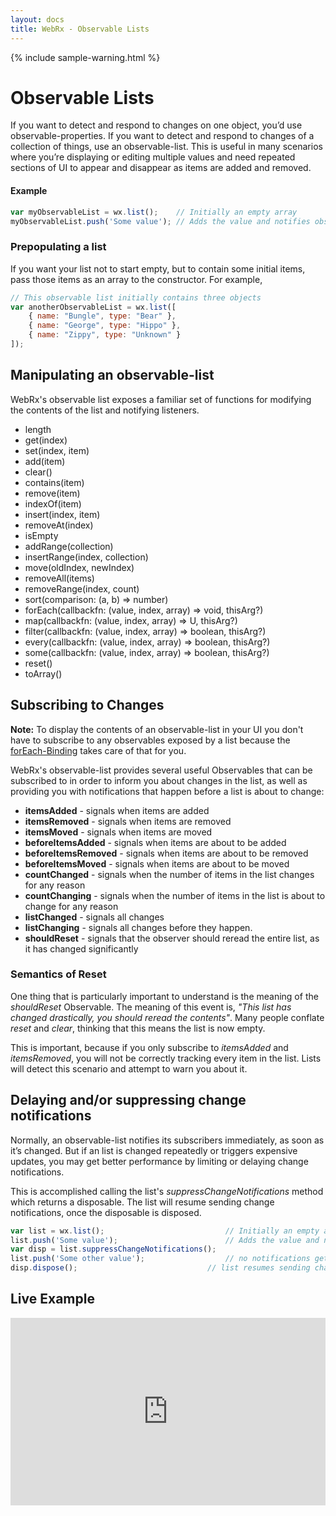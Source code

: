 ```yaml
---
layout: docs
title: WebRx - Observable Lists
---
```

{% include sample-warning.html %}
# Observable Lists

If you want to detect and respond to changes on one object, you’d use observable-properties. If you want to detect and respond to changes of a collection of things, use an observable-list. This is useful in many scenarios where you’re displaying or editing multiple values and need repeated sections of UI to appear and disappear as items are added and removed.

#### Example

```javascript
var myObservableList = wx.list();    // Initially an empty array
myObservableList.push('Some value'); // Adds the value and notifies observers
```


### Prepopulating a list

If you want your list not to start empty, but to contain some initial items, pass those items as an array to the constructor. For example,

```javascript
// This observable list initially contains three objects
var anotherObservableList = wx.list([
    { name: "Bungle", type: "Bear" },
    { name: "George", type: "Hippo" },
    { name: "Zippy", type: "Unknown" }
]);
```


## Manipulating an observable-list

WebRx's observable list exposes a familiar set of functions for modifying the contents of the list and notifying listeners.

- length
- get(index)
- set(index, item)
- add(item)
- clear()
- contains(item)
- remove(item)
- indexOf(item)
- insert(index, item)
- removeAt(index)
- isEmpty
- addRange(collection)
- insertRange(index, collection)
- move(oldIndex, newIndex)
- removeAll(items)
- removeRange(index, count)
- sort(comparison: (a, b) => number)
- forEach(callbackfn: (value, index, array) => void, thisArg?)
- map(callbackfn: (value, index, array) => U, thisArg?)
- filter(callbackfn: (value, index, array) => boolean, thisArg?)
- every(callbackfn: (value, index, array) => boolean, thisArg?)
- some(callbackfn: (value, index, array) => boolean, thisArg?)
- reset()
- toArray()


## Subscribing to Changes

**Note:** To display the contents of an observable-list in your UI you don't have to subscribe to any observables exposed by a list because the [forEach-Binding](/docs/forEach-binding.html#start) takes care of that for you. 

WebRx's observable-list provides several useful Observables that can be subscribed to in order to inform you about changes in the list, as well as providing you with notifications that happen before a list is about to change:

- **itemsAdded** - signals when items are added
- **itemsRemoved** - signals when items are removed
- **itemsMoved** - signals when items are moved
- **beforeItemsAdded** - signals when items are about to be added
- **beforeItemsRemoved** - signals when items are about to be removed
- **beforeItemsMoved** - signals when items are about to be moved
- **countChanged** - signals when the number of items in the list changes for any reason
- **countChanging** - signals when the number of items in the list is about to change for any reason
- **listChanged** - signals all changes
- **listChanging** - signals all changes before they happen.
- **shouldReset** - signals that the observer should reread the entire list, as it has changed significantly

### Semantics of Reset

One thing that is particularly important to understand is the meaning of the *shouldReset* Observable. The meaning of this event is, *"This list has changed drastically, you should reread the contents"*. Many people conflate *reset* and *clear*, thinking that this means the list is now empty.

This is important, because if you only subscribe to *itemsAdded* and *itemsRemoved*, you will not be correctly tracking every item in the list. Lists will detect this scenario and attempt to warn you about it.

## Delaying and/or suppressing change notifications

Normally, an observable-list notifies its subscribers immediately, as soon as it’s changed. But if an list is changed repeatedly or triggers expensive updates, you may get better performance by limiting or delaying change notifications. 

This is accomplished calling the list's *suppressChangeNotifications* method which returns a disposable. The list will resume sending change notifications, once the disposable is disposed.

```javascript
var list = wx.list();    						// Initially an empty array
list.push('Some value'); 						// Adds the value and notifies observers
var disp = list.suppressChangeNotifications();
list.push('Some other value');					// no notifications get send now
disp.dispose();								// list resumes sending change notifications
```


## Live Example

<iframe class="hidden-xs" width="100%" height="300" src="http://jsfiddle.net/oliverw/z51a6bsg/embedded/" allowfullscreen="allowfullscreen" frameborder="0"></iframe>